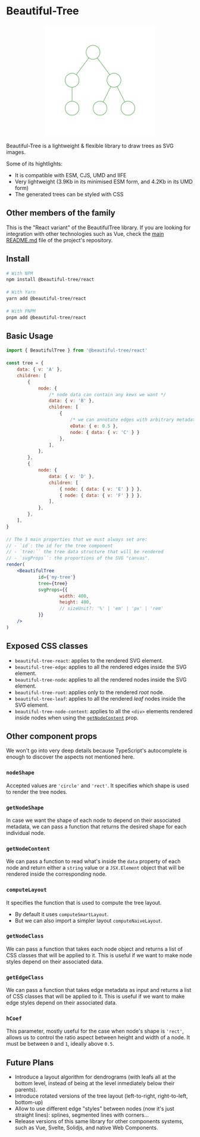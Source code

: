 # Beautiful-Tree

<p align="center">
<img
  src="https://raw.githubusercontent.com/Coder-Spirit/beautiful-tree/main/docs/example1.svg"
	style="height:300px;width:300px;"
	alt="Tree rendered with BeautifulTree"
/>
</p>

Beautiful-Tree is a lightweight & flexible library to draw trees as SVG images.

Some of its hightlights:
- It is compatible with ESM, CJS, UMD and IIFE
- Very lightweight (3.9Kb in its minimised ESM form, and 4.2Kb in its UMD form)
- The generated trees can be styled with CSS

## Other members of the family

This is the "React variant" of the BeautifulTree library. If you are looking
for integration with other technologies such as Vue, check the
[main README.md](https://github.com/Coder-Spirit/beautiful-tree?tab=readme-ov-file#beautiful-tree)
file of the project's repository.

## Install

```bash
# With NPM
npm install @beautiful-tree/react

# With Yarn
yarn add @beautiful-tree/react

# With PNPM
pnpm add @beautiful-tree/react
```

## Basic Usage

```jsx
import { BeautifulTree } from '@beautiful-tree/react'

const tree = {
	data: { v: 'A' },
	children: [
		{
			node: {
				/* node data can contain any kews we want */
				data: { v: 'B' },
				children: [
					{
						/* we can annotate edges with arbitrary metadata */
						eData: { e: 0.5 },
						node: { data: { v: 'C' } }
					},
				],
			},
		},
		{
			node: {
				data: { v: 'D' },
				children: [
					{ node: { data: { v: 'E' } } },
					{ node: { data: { v: 'F' } } },
				],
			},
		},
	],
}

// The 3 main properties that we must always set are:
// - `id`: the id for the tree component
// - `tree:`` the tree data structure that will be rendered
// - `svgProps``: the proportions of the SVG "canvas".
render(
	<BeautifulTree
			id={'my-tree'}
			tree={tree}
			svgProps={{
					width: 400,
					height: 400,
					// sizeUnit?: '%' | 'em' | 'px' | 'rem'
			}}
	/>
)
```

## Exposed CSS classes

- `beautiful-tree-react`: applies to the rendered SVG element.
- `beautiful-tree-edge`: applies to all the rendered edges inside the SVG
  element.
- `beautiful-tree-node`: applies to all the rendered nodes inside the SVG
  element.
- `beautiful-tree-root`: applies only to the rendered _root_ node.
- `beautiful-tree-leaf`: applies to all the rendered _leaf_ nodes inside the SVG
  element.
- `beautiful-tree-node-content`: applies to all the `<div>` elements rendered
  inside nodes when using the [`getNodeContent`](#getnodecontent) prop.

## Other component props

We won't go into very deep details because TypeScript's autocomplete is enough
to discover the aspects not mentioned here.

### `nodeShape`

Accepted values are `'circle'` and `'rect'`. It specifies which shape is used
to render the tree nodes.

### `getNodeShape`

In case we want the shape of each node to depend on their associated metadata,
we can pass a function that returns the desired shape for each individual node.

### `getNodeContent`

We can pass a function to read what's inside the `data` property of each node
and return either a `string` value or a `JSX.Element` object that will be
rendered inside the corresponding node.

### `computeLayout`

It specifies the function that is used to compute the tree layout.
- By default it uses `computeSmartLayout`.
- But we can also import a simpler layout `computeNaiveLayout`.

### `getNodeClass`

We can pass a function that takes each node object and returns a list of CSS
classes that will be applied to it. This is useful if we want to make node
styles depend on their associated data.

### `getEdgeClass`

We can pass a function that takes edge metadata as input and returns a list of
CSS classes that will be applied to it. This is useful if we want to make edge
styles depend on their associated data.

### `hCoef`

This parameter, mostly useful for the case when node's shape is `'rect'`, allows
us to control the ratio aspect between height and width of a node. It must be
between `0` and `1`, ideally above `0.5`.

## Future Plans

- Introduce a layout algorithm for dendrograms (with leafs all at the bottom
  level, instead of being at the level inmediately below their parents).
- Introduce rotated versions of the tree layout (left-to-right, right-to-left,
  bottom-up)
- Allow to use different edge "styles" between nodes (now it's just straight
  lines): splines, segmented lines with corners...
- Release versions of this same library for other components systems, such as
  Vue, Svelte, Solidjs, and native Web Components.
